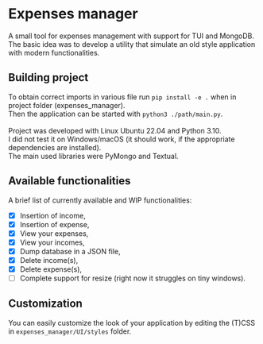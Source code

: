# Expenses manager
A small tool for expenses management with support for TUI and MongoDB. <br>
The basic idea was to develop a utility that simulate an old style application with modern functionalities.

## Building project
To obtain correct imports in various file run `pip install -e .` when in project folder (expenses_manager). <br>
Then the application can be started with `python3 ./path/main.py`. <br><br>
Project was developed with Linux Ubuntu 22.04 and Python 3.10. <br>
I did not test it on Windows/macOS (it should work, if the appropriate dependencies are installed). <br>
The main used libraries were PyMongo and Textual.

## Available functionalities
A brief list of currently available and WIP functionalities:
- [X] Insertion of income,
- [X] Insertion of expense,
- [X] View your expenses,
- [X] View your incomes,
- [X] Dump database in a JSON file,
- [X] Delete income(s),
- [X] Delete expense(s),
- [ ] Complete support for resize (right now it struggles on tiny windows).

## Customization
You can easily customize the look of your application by editing the (T)CSS in `expenses_manager/UI/styles` folder. <br>